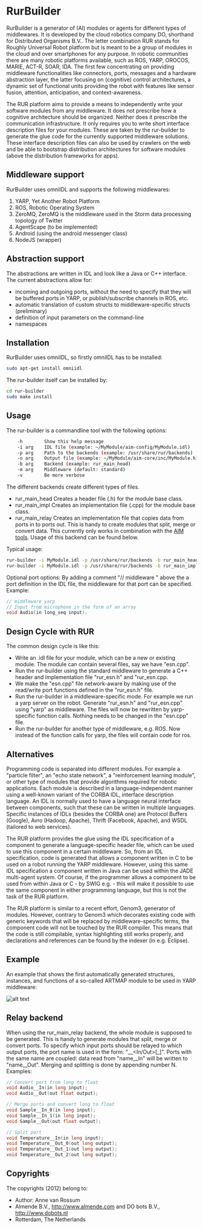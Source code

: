 # RurBuilder
RurBuilder is a generator of (AI) modules or agents for different types of middlewares. It is developed by the cloud robotics company DO, shorthand for Distributed Organisms B.V.. The letter combination RUR stands for Roughly Universal Robot platform but is meant to be a group of modules in the cloud and over smartphones for any purpose. In robotic communities there are many robotic platforms available, such as ROS, YARP, OROCOS, MARIE, ACT-R, SOAR, IDA. The first few concentrating on providing middleware functionalities like connectors, ports, messages and a hardware abstraction layer, the latter focusing on (cognitive) control architectures, a dynamic set of functional units providing the robot with features like sensor fusion, attention, anticipation, and context-awareness.

The RUR platform aims to provide a means to independently write your software modules from any middleware. It does not prescribe how a cognitive architecture should be organized. Neither does it prescribe the communication infrastructure. It only requires you to write short interface description files for your modules. These are taken by the rur-builder to generate the glue code for the currently supported middleware solutions. These interface description files can also be used by crawlers on the web and be able to bootstrap distribution architectures for software modules (above the distribution frameworks for apps).

## Middleware support
RurBuilder uses omniIDL and supports the following middlewares:

1. YARP, Yet Another Robot Platform
2. ROS, Robotic Operating System
3. ZeroMQ, ZeroMQ is the middleware used in the Storm data processing topology of Twitter
4. AgentScape (to be implemented)
5. Android (using the android messenger class)
6. NodeJS (wrapper)

## Abstraction support
The abstractions are written in IDL and look like a Java or C++ interface. The current abstractions allow for:

- incoming and outgoing ports, without the need to specify that they will be buffered ports in YARP, or publish/subscribe channels in ROS, etc. 
- automatic translation of custom structs to middleware-specific structs (preliminary)
- definition of input parameters on the command-line
- namespaces

## Installation
RurBuilder uses omniIDL, so firstly omniIDL has to be installed:
```bash
sudo apt-get install omniidl
```

The rur-builder itself can be installed by:
```bash
cd rur-builder
sudo make install
```

## Usage
The rur-builder is a commandline tool with the following options:
```bash
    -h        Show this help message
    -i arg    IDL file (example: ~/MyModule/aim-config/MyModule.idl)
    -p arg    Path to the backends (example: /usr/share/rur/backends)
    -o arg    Output file (example: ~/MyModule/aim-core/inc/MyModule.h)
    -b arg    Backend (example: rur_main_head)
    -m arg    Middleware (default: standard)
    -v        Be more verbose
```
The different backends create different types of files.
- rur_main_head Creates a header file (.h) for the module base class.
- rur_main_impl Creates an implementation file (.cpp) for the module base class.
- rur_main_relay Creates an implementation file that copies data from ports in to ports out. This is handy to create modules that split, merge or convert data. This currently only works in combination with the [AIM tools](https://github.com/dobots/aimtools). Usage of this backend can be found below.

Typical usage:
```bash
rur-builder -i MyModule.idl -p /usr/share/rur/backends -b rur_main_head -m yarp -o MyModule.h
rur-builder -i MyModule.idl -p /usr/share/rur/backends -b rur_main_impl -m yarp -o MyModule.cpp
```

Optional port options:
By adding a comment "// middleware <middleware>" above the a port definition in the IDL file, the middleware for that port can be specified. Example:
```c++
// middleware yarp
// Input from microphone in the form of an array
void Audio(in long_seq input);
```

## Design Cycle with RUR
The common design cycle is like this:

- Write an .idl file for your module, which can be a new or existing module. The module can contain several files, say we have "esn.cpp".
- Run the rur-builder using the standard middleware to generate a C++ header and implementation file "rur_esn.h" and "rur_esn.cpp.
- We make the "esn.cpp" file network-aware by making use of the read/write port functions defined in the "rur_esn.h" file.
- Run the rur-builder in a middleware-specific mode. For example we run a yarp server on the robot. Generate "rur_esn.h" and "rur_esn.cpp" using "yarp" as middleware. The files will now be rewritten by yarp-specific function calls. Nothing needs to be changed in the "esn.cpp" file.
- Run the rur-builder for another type of middleware, e.g. ROS. Now instead of the function calls for yarp, the files will contain code for ros.

## Alternatives
Programming code is separated into different modules. For example a "particle filter", an "echo state network", a "reinforcement learning module", or other type of modules that provide algorithms required for robotic applications. Each module is described in a language-independent manner using a well-known variant of the CORBA IDL, interface description language. An IDL is normally used to have a language neural interface between components, such that these can be written in multiple languages. Specific instances of IDLs (besides the CORBA one) are Protocol Buffers (Google), Avro (Hadoop, Apache), Thrift (Facebook, Apache), and WSDL (tailored to web services).

The RUR platform provides the glue using the IDL specification of a component to generate a language-specific header file, which can be used to use this component in a certain middleware. So, from an IDL specification, code is generated that allows a component written in C to be used on a robot running the YARP middleware. However, using this same IDL specification a component written in Java can be used within the JADE multi-agent system. Of course, if the programmer allows a component to be used from within Java or C - by SWIG e.g. - this will make it possible to use the same component in either programming language, but this is not the task of the RUR platform.

The RUR platform is similar to a recent effort, Genom3, generator of modules. However, contrary to Genom3 which decorates existing code with generic keywords that will be replaced by middleware-specific terms, the component code will not be touched by the RUR compiler. This means that the code is still compilable, syntax highlighting still works properly, and declarations and references can be found by the indexer (in e.g. Eclipse).

## Example
An example that shows the first automatically generated structures, instances, and functions of a so-called ARTMAP module to be used in YARP middleware:

![alt text](https://github.com/dobots/rur-builder/raw/master/doc/rur_idl2yarp.jpg "IDL to YARP example")

## Relay backend
When using the rur_main_relay backend, the whole module is supposed to be generated. This is handy to generate modules that split, merge or convert ports. To specify which input ports should be relayed to which output ports, the port name is used in the form: "<name>__<In/Out>[_<N>]". Ports with the same name are coupled: data read from "name__In" will be written to "name__Out". Merging and splitting is done by appending number N.
Examples:
```C++
// Convert port from long to float
void Audio__In(in long input);
void Audio__Out(out float output);

// Merge ports and convert long to float
void Sample__In_0(in long input);
void Sample__In_1(in long input);
void Sample__Out(out float output);

// Split port
void Temperature__In(in long input);
void Temperature__Out_0(out long output);
void Temperature__Out_1(out long output);
void Temperature__Out_2(out long output);
```

## Copyrights
The copyrights (2012) belong to:

- Author: Anne van Rossum
- Almende B.V., http://www.almende.com and DO bots B.V., http://www.dobots.nl
- Rotterdam, The Netherlands
